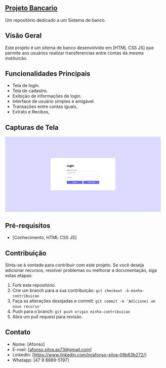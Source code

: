 
## [Projeto Bancario](https://afonso-front-end.github.io/projeto_bancario/)

Um repositório dedicado a um Sistema de banco.

## Visão Geral

Este projeto é um sitema de banco desenvolvido em [HTML CSS JS] que permite aos usuários realizar transferencias entre contas da mesma instituicão.

## Funcionalidades Principais

- Tela de login.
- Tela de cadastro.
- Exibição de informações de login.
- Interface de usuário simples e amigável.
- Transações entre contas iguais,
- Extrato e Recibos,

## Capturas de Tela

![Captura de Tela 1](screenshots/imagem1.png)

## Pré-requisitos

- [Conhecimento, HTML CSS JS]

## Contribuição

Sinta-se à vontade para contribuir com este projeto. Se você deseja adicionar recursos, resolver problemas ou melhorar a documentação, siga estas etapas:

1. Fork este repositório.
2. Crie um branch para a sua contribuição: `git checkout -b minha-contribuicao`
3. Faça as alterações desejadas e commit: `git commit -m 'Adicionei um novo recurso'`
4. Push para o branch: `git push origin minha-contribuicao`
5. Abra um pull request para revisão.

## Contato

- Nome: [Afonso]
- E-mail: [afonso.silva.as73@gmail.com]
- LinkedIn: [https://www.linkedin.com/in/afonso-silva-09b63b272/]
- Whatapp: [47 9 8889-5197]

